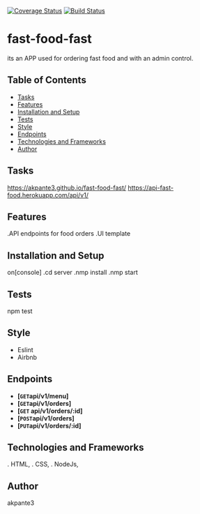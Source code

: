 [![Coverage Status](https://coveralls.io/repos/github/akpante3/fast-food-fast/badge.svg?branch=ch-test-endpoints-%23160431153)](https://coveralls.io/github/akpante3/fast-food-fast?branch=ch-test-endpoints-%23160431153)
[![Build Status](https://travis-ci.org/akpante3/fast-food-fast.svg?branch=ch-test-endpoints-%23160431153)](https://travis-ci.org/akpante3/fast-food-fast)


# fast-food-fast
its an APP used for ordering fast food and with an admin control.

## Table of Contents
* [Tasks](#tasks)
* [Features](#features)
* [Installation and Setup](#installation-and-setup)
* [Tests](#tests)
* [Style](#style)
* [Endpoints](#endpoints)
* [Technologies and Frameworks](#technologies-and-frameworks)
* [Author](#author)

## Tasks
 https://akpante3.github.io/fast-food-fast/
 https://api-fast-food.herokuapp.com/api/v1/
 
## Features
.API endpoints for food orders
.UI template

## Installation and Setup
on[console]
.cd server 
.nmp install
.nmp start

## Tests
npm test

## Style
* Eslint
* Airbnb

## Endpoints
- **[<code>GET</code>api/v1/menu]**
- **[<code>GET</code>api/v1/orders]**
- **[<code>GET</code> api/v1/orders/:id]**
- **[<code>POST</code>api/v1/orders]**
- **[<code>PUT</code>api/v1/orders/:id]**

## Technologies and Frameworks
. HTML, 
. CSS, 
. NodeJs, 

## Author
 akpante3
<Your name here as a link to your git account>

